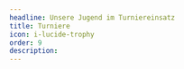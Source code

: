 ```yaml
---
headline: Unsere Jugend im Turniereinsatz
title: Turniere
icon: i-lucide-trophy
order: 9
description: 
---
```

